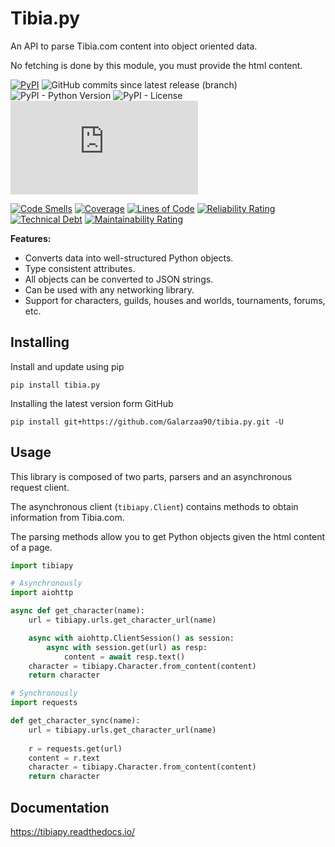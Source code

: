 # Tibia.py
An API to parse Tibia.com content into object oriented data.

No fetching is done by this module, you must provide the html content.

[![PyPI](https://img.shields.io/pypi/v/tibia.py.svg)](https://pypi.python.org/pypi/tibia.py/)
![GitHub commits since latest release (branch)](https://img.shields.io/github/commits-since/Galarzaa90/tibia.py/latest/main)
![PyPI - Python Version](https://img.shields.io/pypi/pyversions/tibia.py.svg)
![PyPI - License](https://img.shields.io/pypi/l/tibia.py.svg)
![PyPI - Downloads](https://img.shields.io/pypi/dm/tibia.py)

[![Code Smells](https://sonarcloud.io/api/project_badges/measure?project=Galarzaa90_tibia.py&metric=code_smells)](https://sonarcloud.io/summary/new_code?id=Galarzaa90_tibia.py)
[![Coverage](https://sonarcloud.io/api/project_badges/measure?project=Galarzaa90_tibia.py&metric=coverage)](https://sonarcloud.io/summary/new_code?id=Galarzaa90_tibia.py)
[![Lines of Code](https://sonarcloud.io/api/project_badges/measure?project=Galarzaa90_tibia.py&metric=ncloc)](https://sonarcloud.io/summary/new_code?id=Galarzaa90_tibia.py)
[![Reliability Rating](https://sonarcloud.io/api/project_badges/measure?project=Galarzaa90_tibia.py&metric=reliability_rating)](https://sonarcloud.io/summary/new_code?id=Galarzaa90_tibia.py)
[![Technical Debt](https://sonarcloud.io/api/project_badges/measure?project=Galarzaa90_tibia.py&metric=sqale_index)](https://sonarcloud.io/summary/new_code?id=Galarzaa90_tibia.py)
[![Maintainability Rating](https://sonarcloud.io/api/project_badges/measure?project=Galarzaa90_tibia.py&metric=sqale_rating)](https://sonarcloud.io/summary/new_code?id=Galarzaa90_tibia.py)

**Features:**

- Converts data into well-structured Python objects.
- Type consistent attributes.
- All objects can be converted to JSON strings.
- Can be used with any networking library.
- Support for characters, guilds, houses and worlds, tournaments, forums, etc.

## Installing
Install and update using pip

```commandline
pip install tibia.py
```

Installing the latest version form GitHub

```commandline
pip install git+https://github.com/Galarzaa90/tibia.py.git -U
```

## Usage
This library is composed of two parts, parsers and an asynchronous request client.

The asynchronous client (`tibiapy.Client`) contains methods to obtain information from Tibia.com.

The parsing methods allow you to get Python objects given the html content of a page.

```python
import tibiapy

# Asynchronously
import aiohttp

async def get_character(name):
    url = tibiapy.urls.get_character_url(name)

    async with aiohttp.ClientSession() as session:
        async with session.get(url) as resp:
            content = await resp.text()
    character = tibiapy.Character.from_content(content)
    return character

# Synchronously
import requests

def get_character_sync(name):
    url = tibiapy.urls.get_character_url(name)
    
    r = requests.get(url)
    content = r.text
    character = tibiapy.Character.from_content(content)
    return character

```

## Documentation
https://tibiapy.readthedocs.io/
